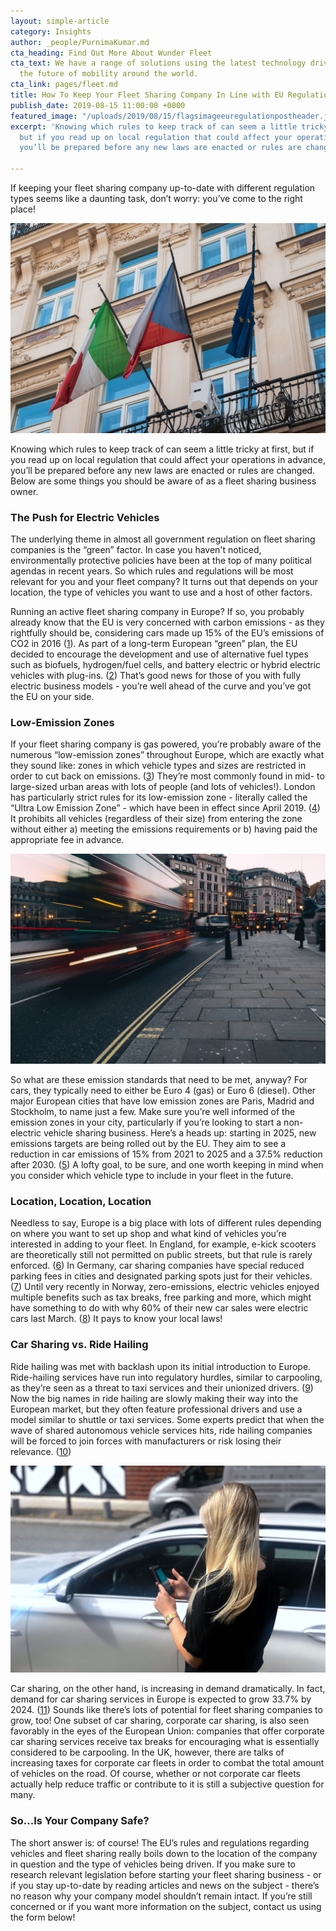```yaml
---
layout: simple-article
category: Insights
author: _people/PurnimaKumar.md
cta_heading: Find Out More About Wunder Fleet
cta_text: We have a range of solutions using the latest technology driving forward
  the future of mobility around the world.
cta_link: pages/fleet.md
title: How To Keep Your Fleet Sharing Company In Line with EU Regulation
publish_date: 2019-08-15 11:00:00 +0000
featured_image: "/uploads/2019/08/15/flagsimageeuregulationpostheader.jpeg"
excerpt: 'Knowing which rules to keep track of can seem a little tricky at first,
  but if you read up on local regulation that could affect your operations in advance,
  you’ll be prepared before any new laws are enacted or rules are changed. '

---
```

If keeping your fleet sharing company up-to-date with different regulation types seems like a daunting task, don’t worry: you’ve come to the right place!

![](/uploads/2019/08/15/flagsimageeuregulationpost.jpg)

Knowing which rules to keep track of can seem a little tricky at first, but if you read up on local regulation that could affect your operations in advance, you’ll be prepared before any new laws are enacted or rules are changed. Below are some things you should be aware of as a fleet sharing business owner.

### The Push for Electric Vehicles

The underlying theme in almost all government regulation on fleet sharing companies is the “green” factor. In case you haven't noticed, environmentally protective policies have been at the top of many political agendas in recent years. So which rules and regulations will be most relevant for you and your fleet company? It turns out that depends on your location, the type of vehicles you want to use and a host of other factors.

Running an active fleet sharing company in Europe? If so, you probably already know that the EU is very concerned with carbon emissions - as they rightfully should be, considering cars made up 15% of the EU’s emissions of CO2 in 2016 ([1](https://ec.europa.eu/clima/policies/transport/vehicles_en)). As part of a long-term European “green” plan, the EU decided to encourage the development and use of alternative fuel types such as biofuels, hydrogen/fuel cells, and battery electric or hybrid electric vehicles with plug-ins. ([2](https://ec.europa.eu/transport/themes/urban/vehicles/road_en)) That’s good news for those of you with fully electric business models - you’re well ahead of the curve and you’ve got the EU on your side.

### Low-Emission Zones

If your fleet sharing company is gas powered, you’re probably aware of the numerous “low-emission zones” throughout Europe, which are exactly what they sound like: zones in which vehicle types and sizes are restricted in order to cut back on emissions. ([3](https://urbanaccessregulations.eu/low-emission-zones-main/what-are-low-emission-zones)) They’re most commonly found in mid- to large-sized urban areas with lots of people (and lots of vehicles!). London has particularly strict rules for its low-emission zone - literally called the “Ultra Low Emission Zone” - which have been in effect since April 2019. ([4](https://tfl.gov.uk/modes/driving/ultra-low-emission-zone)) It prohibits all vehicles (regardless of their size) from entering the zone without either a) meeting the emissions requirements or b) having paid the appropriate fee in advance.

![](/uploads/2019/08/15/londontrafficregulation.jpg)

So what are these emission standards that need to be met, anyway? For cars, they typically need to either be Euro 4 (gas) or Euro 6 (diesel). Other major European cities that have low emission zones are Paris, Madrid and Stockholm, to name just a few. Make sure you’re well informed of the emission zones in your city, particularly if you’re looking to start a non-electric vehicle sharing business. Here’s a heads up: starting in 2025, new emissions targets are being rolled out by the EU. They aim to see a reduction in car emissions of 15% from 2021 to 2025 and a 37.5% reduction after 2030. ([5](https://ec.europa.eu/clima/policies/transport/vehicles/regulation_en)) A lofty goal, to be sure, and one worth keeping in mind when you consider which vehicle type to include in your fleet in the future.

### Location, Location, Location

Needless to say, Europe is a big place with lots of different rules depending on where you want to set up shop and what kind of vehicles you’re interested in adding to your fleet. In England, for example, e-kick scooters are theoretically still not permitted on public streets, but that rule is rarely enforced. ([6](https://www.wired.co.uk/article/electric-scooters-london-san-francisco-lime-bird-spin)) In Germany, car sharing companies have special reduced parking fees in cities and designated parking spots just for their vehicles. ([7](https://www.transportenvironment.org/news/public-privileges-car-sharing-enshrined-german-law)) Until very recently in Norway, zero-emissions, electric vehicles enjoyed multiple benefits such as tax breaks, free parking and more, which might have something to do with why 60% of their new car sales were electric cars last March. ([8]()) It pays to know your local laws!

### Car Sharing vs. Ride Hailing

Ride hailing was met with backlash upon its initial introduction to Europe. Ride-hailing services have run into regulatory hurdles, similar to carpooling, as they’re seen as a threat to taxi services and their unionized drivers. ([9](https://www2.deloitte.com/content/dam/Deloitte/cz/Documents/consumer-and-industrial/cz-fleet-management-in-europe.pdf)) Now the big names in ride hailing are slowly making their way into the European market, but they often feature professional drivers and use a model similar to shuttle or taxi services. Some experts predict that when the wave of shared autonomous vehicle services hits, ride hailing companies will be forced to join forces with manufacturers or risk losing their relevance. ([10](https://www.greenbiz.com/article/new-symbiosis-between-automakers-and-ride-hailing-companies))

![](/uploads/2019/08/16/carsharingimage1_edited.jpg)

Car sharing, on the other hand, is increasing in demand dramatically. In fact, demand for car sharing services in Europe is expected to grow 33.7% by 2024. ([11](https://www.pressebox.com/pressrelease/graphical-research-pune/Europe-Car-Sharing-Market-demand-to-grow-at-33-7-CAGR-to-2024-with-Autolib-Flinkster-DriveNow-Car2Go-Tamyca-and-CarUnity-are-key-players/boxid/933268)) Sounds like there’s lots of potential for fleet sharing companies to grow, too! One subset of car sharing, corporate car sharing, is also seen favorably in the eyes of the European Union: companies that offer corporate car sharing services receive tax breaks for encouraging what is essentially considered to be carpooling. In the UK, however, there are talks of increasing taxes for corporate car fleets in order to combat the total amount of vehicles on the road. Of course, whether or not corporate car fleets actually help reduce traffic or contribute to it is still a subjective question for many.

### So...Is Your Company Safe?

The short answer is: of course! The EU’s rules and regulations regarding vehicles and fleet sharing really boils down to the location of the company in question and the type of vehicles being driven. If you make sure to research relevant legislation before starting your fleet sharing business - or if you stay up-to-date by reading articles and news on the subject - there’s no reason why your company model shouldn’t remain intact. If you’re still concerned or if you want more information on the subject, contact us using the form below!